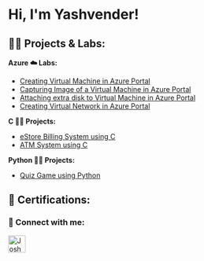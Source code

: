 <h1>Hi, I'm Yashvender! </h1>

<h2>👨‍💻 Projects & Labs:</h2>

<b>Azure ☁️ Labs:</b>
- [Creating Virtual Machine in Azure Portal](https://github.com/yposwal2/Creating-VM-On-Azure)
- [Capturing Image of a Virtual Machine in Azure Portal](https://github.com/yposwal2/Capturing-Image-of-VM-on-Azure)
- [Attaching extra disk to Virtual Machine in Azure Portal](https://github.com/yposwal2/Attaching-extra-disk-to-VM-in-Azure)
- [Creating Virtual Network in Azure Portal](https://github.com/yposwal2/Creating-VN-On-Azure)

<b>C 🧑‍💻 Projects:</b>
- [eStore Billing System using C](https://github.com/yposwal2/eStore-Billing-System-Using-C)
- [ATM System using C](https://github.com/yposwal2/Cashmaster-ATM-System-Using-C)

<b>Python 🧑‍💻 Projects:</b>
- [Quiz Game using Python](https://github.com/yposwal2/eStore-Billing-System-Using-C)





<h2>📜 Certifications:</h2>


<h3> 🤳 Connect with me:</h3>

[<img align="left" alt="JoshMadakor | LinkedIn" width="35px" src="https://i.imgur.com/OPcfust.jpg" />][linkedin]

[linkedin]: https://www.linkedin.com/in/yashvender-poswal-726841252/

